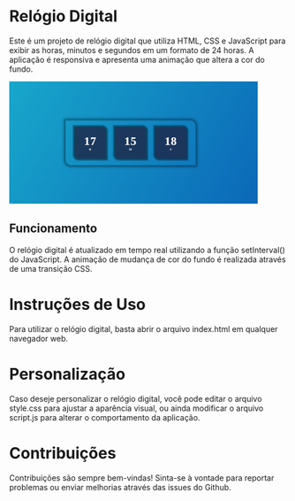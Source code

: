 # Relógio Digital

Este é um projeto de relógio digital que utiliza HTML, CSS e JavaScript para exibir as horas, minutos e segundos em um formato de 24 horas. A aplicação é responsiva e apresenta uma animação que altera a cor do fundo.

<img src= relogio2.png>

## Funcionamento

O relógio digital é atualizado em tempo real utilizando a função setInterval() do JavaScript. A animação de mudança de cor do fundo é realizada através de uma transição CSS.

# Instruções de Uso

Para utilizar o relógio digital, basta abrir o arquivo index.html em qualquer navegador web.

# Personalização

Caso deseje personalizar o relógio digital, você pode editar o arquivo style.css para ajustar a aparência visual, ou ainda modificar o arquivo script.js para alterar o comportamento da aplicação.

# Contribuições

Contribuições são sempre bem-vindas! Sinta-se à vontade para reportar problemas ou enviar melhorias através das issues do Github.
